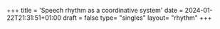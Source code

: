 +++
title = 'Speech rhythm as a coordinative system'
date = 2024-01-22T21:31:51+01:00
draft = false
type= "singles"
layout= "rhythm"
+++
